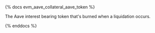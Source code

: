 {% docs evm_aave_collateral_aave_token %}

The Aave interest bearing token that's burned when a liquidation occurs. 

{% enddocs %}
